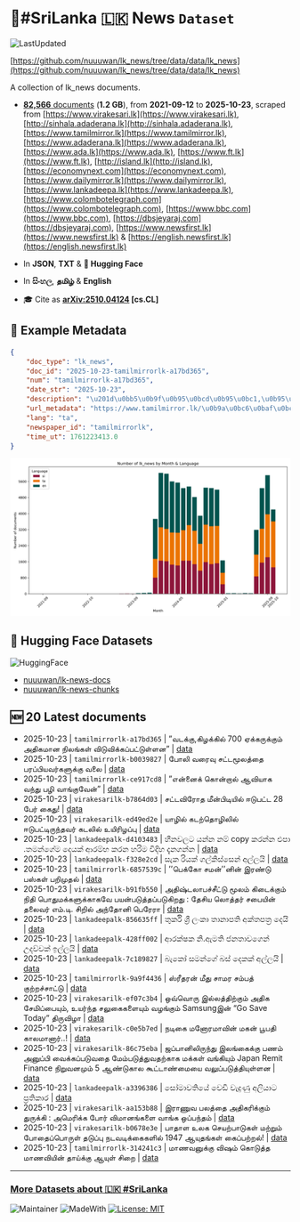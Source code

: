# 📄#SriLanka 🇱🇰 News `Dataset`

![LastUpdated](https://img.shields.io/badge/last_updated-2025--10--23_18:28:05-green)

[https://github.com/nuuuwan/lk_news/tree/data/data/lk_news](https://github.com/nuuuwan/lk_news/tree/data/data/lk_news)

A collection of lk_news documents.

- [**82,566** documents](https://github.com/nuuuwan/lk_news/tree/data/data/lk_news) (**1.2 GB**), from **2021-09-12** to **2025-10-23**, scraped from [https://www.virakesari.lk](https://www.virakesari.lk), [http://sinhala.adaderana.lk](http://sinhala.adaderana.lk), [https://www.tamilmirror.lk](https://www.tamilmirror.lk), [https://www.adaderana.lk](https://www.adaderana.lk), [https://www.ada.lk](https://www.ada.lk), [https://www.ft.lk](https://www.ft.lk), [http://island.lk](http://island.lk), [https://economynext.com](https://economynext.com), [https://www.dailymirror.lk](https://www.dailymirror.lk), [https://www.lankadeepa.lk](https://www.lankadeepa.lk), [https://www.colombotelegraph.com](https://www.colombotelegraph.com), [https://www.bbc.com](https://www.bbc.com), [https://dbsjeyaraj.com](https://dbsjeyaraj.com), [https://www.newsfirst.lk](https://www.newsfirst.lk) & [https://english.newsfirst.lk](https://english.newsfirst.lk)

- In **JSON**, **TXT** & **🤗 Hugging Face**

- In **සිංහල**, **தமிழ்** & **English**

- 🎓 Cite as **[arXiv:2510.04124](https://arxiv.org/abs/2510.04124) [cs.CL]**

## 📝 Example Metadata

```json
{
    "doc_type": "lk_news",
    "doc_id": "2025-10-23-tamilmirrorlk-a17bd365",
    "num": "tamilmirrorlk-a17bd365",
    "date_str": "2025-10-23",
    "description": "\u201d\u0bb5\u0b9f\u0b95\u0bcd\u0b95\u0bc1,\u0b95\u0bbf\u0bb4\u0b95\u0bcd\u0b95\u0bbf\u0bb2\u0bcd 700 \u0b8f\u0b95\u0bcd\u0b95\u0bb0\u0bc1\u0b95\u0bcd\u0b95\u0bc1\u0bae\u0bcd \u0b85\u0ba4\u0bbf\u0b95\u0bae\u0bbe\u0ba9 \u0ba8\u0bbf\u0bb2\u0b99\u0bcd\u0b95\u0bb3\u0bcd \u0bb5\u0bbf\u0b9f\u0bc1\u0bb5\u0bbf\u0b95\u0bcd\u0b95\u0baa\u0bcd\u0baa\u0b9f\u0bcd\u0b9f\u0bc1\u0bb3\u0bcd\u0bb3\u0ba9\u201d",
    "url_metadata": "https://www.tamilmirror.lk/\u0b9a\u0bc6\u0baf\u0bcd\u0ba4\u0bbf\u0b95\u0bb3\u0bcd/\u0bb5\u0b9f\u0b95\u0bcd\u0b95\u0bc1-\u0b95\u0bbf\u0bb4\u0b95\u0bcd\u0b95\u0bbf\u0bb2\u0bcd-700-\u0b8f\u0b95\u0bcd\u0b95\u0bb0\u0bc1\u0b95\u0bcd\u0b95\u0bc1\u0bae\u0bcd-\u0b85\u0ba4\u0bbf\u0b95\u0bae\u0bbe\u0ba9-\u0ba8\u0bbf\u0bb2\u0b99\u0bcd\u0b95\u0bb3\u0bcd-\u0bb5\u0bbf\u0b9f\u0bc1\u0bb5\u0bbf\u0b95\u0bcd\u0b95\u0baa\u0bcd\u0baa\u0b9f\u0bcd\u0b9f\u0bc1\u0bb3\u0bcd\u0bb3\u0ba9/175-366746",
    "lang": "ta",
    "newspaper_id": "tamilmirrorlk",
    "time_ut": 1761223413.0
}
```

![Chart](https://raw.githubusercontent.com/nuuuwan/lk_news/refs/heads/data/data/lk_news/docs_by_month_and_lang.png)

## 🤗 Hugging Face Datasets

![HuggingFace](https://img.shields.io/badge/-HuggingFace-FDEE21?style=for-the-badge&logo=HuggingFace)

- [nuuuwan/lk-news-docs](https://huggingface.co/datasets/nuuuwan/lk-news-docs)
- [nuuuwan/lk-news-chunks](https://huggingface.co/datasets/nuuuwan/lk-news-chunks)

## 🆕 20 Latest documents

- 2025-10-23 | `tamilmirrorlk-a17bd365` | ”வடக்கு,கிழக்கில் 700 ஏக்கருக்கும் அதிகமான நிலங்கள் விடுவிக்கப்பட்டுள்ளன” | [data](https://github.com/nuuuwan/lk_news/tree/data/data/lk_news/2020s/2025/2025-10-23-tamilmirrorlk-a17bd365)
- 2025-10-23 | `tamilmirrorlk-b0039827` | போலி வரைவு சட்டமூலத்தை பரப்பியவர்களுக்கு வலை | [data](https://github.com/nuuuwan/lk_news/tree/data/data/lk_news/2020s/2025/2025-10-23-tamilmirrorlk-b0039827)
- 2025-10-23 | `tamilmirrorlk-ce917cd8` | ”என்னைக் கொன்றால் ஆவியாக வந்து பழி வாங்குவேன்” | [data](https://github.com/nuuuwan/lk_news/tree/data/data/lk_news/2020s/2025/2025-10-23-tamilmirrorlk-ce917cd8)
- 2025-10-23 | `virakesarilk-b7864d03` | சட்டவிரோத மீன்பிடியில் ஈடுபட்ட 28 பேர் கைது! | [data](https://github.com/nuuuwan/lk_news/tree/data/data/lk_news/2020s/2025/2025-10-23-virakesarilk-b7864d03)
- 2025-10-23 | `virakesarilk-ed49ed2e` | யாழில் கடற்தொழிலில் ஈடுபட்டிருந்தவர் கடலில் உயிரிழப்பு | [data](https://github.com/nuuuwan/lk_news/tree/data/data/lk_news/2020s/2025/2025-10-23-virakesarilk-ed49ed2e)
- 2025-10-23 | `lankadeepalk-d4103483` | හීනවලට යන්න නම් copy කරන්න එපා .තමන්ගේම දෙයක් ආරම්භ කරන හරිම විදිහ දැනගන්න | [data](https://github.com/nuuuwan/lk_news/tree/data/data/lk_news/2020s/2025/2025-10-23-lankadeepalk-d4103483)
- 2025-10-23 | `lankadeepalk-f328e2cd` | සැක රියක් ගල්කිස්සෙන් අල්ලයි | [data](https://github.com/nuuuwan/lk_news/tree/data/data/lk_news/2020s/2025/2025-10-23-lankadeepalk-f328e2cd)
- 2025-10-23 | `tamilmirrorlk-6857539c` | ’’பெக்கோ சமன்’’னின் இரண்டு பஸ்கள் பறிமுதல் | [data](https://github.com/nuuuwan/lk_news/tree/data/data/lk_news/2020s/2025/2025-10-23-tamilmirrorlk-6857539c)
- 2025-10-23 | `virakesarilk-b91fb550` | அதிஷ்டலாபச்சீட்டு மூலம் கிடைக்கும் நிதி பொதுமக்களுக்காகவே பயன்படுத்தப்படுகிறது : தேசிய லொத்தர் சபையின் தலைவர்  எம்.டி. சிறில் அந்தோனி பெரேரா | [data](https://github.com/nuuuwan/lk_news/tree/data/data/lk_news/2020s/2025/2025-10-23-virakesarilk-b91fb550)
- 2025-10-23 | `lankadeepalk-856635ff` | තුර්කි ශ්‍රී ලංකා තානාපති අක්තපත්‍ර දෙයි | [data](https://github.com/nuuuwan/lk_news/tree/data/data/lk_news/2020s/2025/2025-10-23-lankadeepalk-856635ff)
- 2025-10-23 | `lankadeepalk-428ff002` | ආරක්ෂක නි.ඇමති ජනතාවගෙන් උදව්වක් ඉල්ලයි | [data](https://github.com/nuuuwan/lk_news/tree/data/data/lk_news/2020s/2025/2025-10-23-lankadeepalk-428ff002)
- 2025-10-23 | `lankadeepalk-7c189827` | බැකෝ සමන්ගේ බස් දෙකක් අල්ලයි | [data](https://github.com/nuuuwan/lk_news/tree/data/data/lk_news/2020s/2025/2025-10-23-lankadeepalk-7c189827)
- 2025-10-23 | `tamilmirrorlk-9a9f4436` | ஸ்ரீதரன் மீது சாமர சம்பத் குற்றச்சாட்டு | [data](https://github.com/nuuuwan/lk_news/tree/data/data/lk_news/2020s/2025/2025-10-23-tamilmirrorlk-9a9f4436)
- 2025-10-23 | `virakesarilk-ef07c3b4` | ஒவ்வொரு இல்லத்திற்கும் அதிக சேமிப்பையும், உயர்ந்த சலுகைகளையும் வழங்கும் Samsungஇன் “Go Save Today” திருவிழா | [data](https://github.com/nuuuwan/lk_news/tree/data/data/lk_news/2020s/2025/2025-10-23-virakesarilk-ef07c3b4)
- 2025-10-23 | `virakesarilk-c0e5b7ed` | நடிகை மனோரமாவின் மகன் பூபதி காலமானார்..! | [data](https://github.com/nuuuwan/lk_news/tree/data/data/lk_news/2020s/2025/2025-10-23-virakesarilk-c0e5b7ed)
- 2025-10-23 | `virakesarilk-86c75eba` | ஜப்பானிலிருந்து இலங்கைக்கு பணம் அனுப்பி வைக்கப்படுவதை மேம்படுத்துவதற்காக மக்கள் வங்கியும் Japan Remit Finance நிறுவனமும் 5 ஆண்டுகால கூட்டாண்மையை வலுப்படுத்தியுள்ளன | [data](https://github.com/nuuuwan/lk_news/tree/data/data/lk_news/2020s/2025/2025-10-23-virakesarilk-86c75eba)
- 2025-10-23 | `lankadeepalk-a3396386` | සෝමාවතියේ වෙඩි වැදුණු අලියාට ප්‍රතිකාර | [data](https://github.com/nuuuwan/lk_news/tree/data/data/lk_news/2020s/2025/2025-10-23-lankadeepalk-a3396386)
- 2025-10-23 | `virakesarilk-aa153b88` | இராணுவ பலத்தை அதிகரிக்கும் துருக்கி : அமெரிக்க போர் விமானங்களை வாங்க ஒப்பந்தம் | [data](https://github.com/nuuuwan/lk_news/tree/data/data/lk_news/2020s/2025/2025-10-23-virakesarilk-aa153b88)
- 2025-10-23 | `virakesarilk-b0678e3e` | பாதாள உலக செயற்பாடுகள் மற்றும் போதைப்பொருள் தடுப்பு நடவடிக்கைகளில் 1947 ஆயுதங்கள் கைப்பற்றல்! | [data](https://github.com/nuuuwan/lk_news/tree/data/data/lk_news/2020s/2025/2025-10-23-virakesarilk-b0678e3e)
- 2025-10-23 | `tamilmirrorlk-314241c3` | மாணவனுக்கு விஷம் கொடுத்த மாணவியின் தாய்க்கு ஆயுள்  சிறை | [data](https://github.com/nuuuwan/lk_news/tree/data/data/lk_news/2020s/2025/2025-10-23-tamilmirrorlk-314241c3)

---

### [More Datasets about 🇱🇰 #SriLanka](https://github.com/nuuuwan/lk_datasets)

![Maintainer](https://img.shields.io/badge/maintainer-nuuuwan-red)
![MadeWith](https://img.shields.io/badge/made_with-python-blue)
[![License: MIT](https://img.shields.io/badge/License-MIT-yellow.svg)](https://opensource.org/licenses/MIT)
